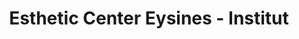 ---
title: "Esthetic Center Eysines - Institut"
url: /eysines/esthetic-center-eysines-institut/
shop: beauté
---